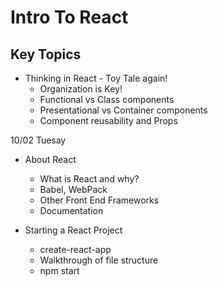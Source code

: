 # Intro To React

## Key Topics
* Thinking in React - Toy Tale again!
  * Organization is Key!
  * Functional vs Class components
  * Presentational vs Container components
  * Component reusability and Props

10/02 Tuesay
* About React
  * What is React and why?
  * Babel, WebPack
  * Other Front End Frameworks
  * Documentation

* Starting a React Project
  * create-react-app
  * Walkthrough of file structure
  * npm start
  